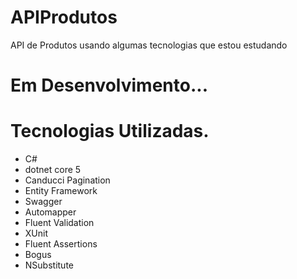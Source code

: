 # APIProdutos
API de Produtos  usando algumas tecnologias que estou estudando


# Em Desenvolvimento...

# Tecnologias Utilizadas.
- C#
- dotnet core 5 
- Canducci Pagination
- Entity Framework
- Swagger 
- Automapper
- Fluent Validation
- XUnit
- Fluent Assertions
- Bogus
- NSubstitute
